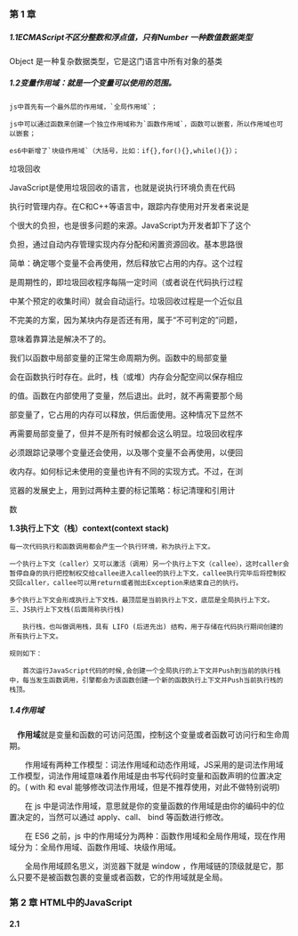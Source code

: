 ### 第 1 章 

##### 1.1ECMAScript不区分整数和浮点值，只有Number 一种数值数据类型

Object 是一种复杂数据类型，它是这门语言中所有对象的基类 

#####  1.2变量作用域：就是一个变量可以使用的范围。 

```
js中首先有一个最外层的作用域，`全局作用域`；

js中可以通过函数来创建一个独立作用域称为`函数作用域`，函数可以嵌套，所以作用域也可以嵌套；

es6中新增了`块级作用域`（大括号，比如：if{},for(){},while(){}）；
```

垃圾回收 

JavaScript是使用垃圾回收的语言，也就是说执行环境负责在代码 

执行时管理内存。在C和C++等语言中，跟踪内存使用对开发者来说是 

个很大的负担，也是很多问题的来源。JavaScript为开发者卸下了这个 

负担，通过自动内存管理实现内存分配和闲置资源回收。基本思路很 

简单：确定哪个变量不会再使用，然后释放它占用的内存。这个过程 

是周期性的，即垃圾回收程序每隔一定时间（或者说在代码执行过程 

中某个预定的收集时间）就会自动运行。垃圾回收过程是一个近似且 

不完美的方案，因为某块内存是否还有用，属于“不可判定的”问题， 

意味着靠算法是解决不了的。 

我们以函数中局部变量的正常生命周期为例。函数中的局部变量 

会在函数执行时存在。此时，栈（或堆）内存会分配空间以保存相应 

的值。函数在内部使用了变量，然后退出。此时，就不再需要那个局 

部变量了，它占用的内存可以释放，供后面使用。这种情况下显然不 

再需要局部变量了，但并不是所有时候都会这么明显。垃圾回收程序 

必须跟踪记录哪个变量还会使用，以及哪个变量不会再使用，以便回 

收内存。如何标记未使用的变量也许有不同的实现方式。不过，在浏 

览器的发展史上，用到过两种主要的标记策略：标记清理和引用计 

数

**1.3执行上下文（栈）context(context stack)**

```
每一次代码执行和函数调用都会产生一个执行环境，称为执行上下文。

一个执行上下文（caller）又可以激活（调用）另一个执行上下文（callee），这时caller会暂停自身的执行把控制权交给callee进入callee的执行上下文，callee执行完毕后将控制权交回caller，callee可以用return或者抛出Exception来结束自己的执行。

多个执行上下文会形成执行上下文栈，最顶层是当前执行上下文，底层是全局执行上下文。
三、JS执行上下文栈(后面简称执行栈)

　　执行栈，也叫做调用栈，具有 LIFO (后进先出) 结构，用于存储在代码执行期间创建的所有执行上下文。

规则如下：

　　首次运行JavaScript代码的时候,会创建一个全局执行的上下文并Push到当前的执行栈中，每当发生函数调用，引擎都会为该函数创建一个新的函数执行上下文并Push当前执行栈的栈顶。
```

##### 1.4作用域

　**作用域**就是变量和函数的可访问范围，控制这个变量或者函数可访问行和生命周期。

　　作用域有两种工作模型：词法作用域和动态作用域，JS采用的是词法作用域工作模型，词法作用域意味着作用域是由书写代码时变量和函数声明的位置决定的。( with 和 eval 能够修改词法作用域，但是不推荐使用，对此不做特别说明)

　　在 js 中是词法作用域，意思就是你的变量函数的作用域是由你的编码中的位置决定的，当然可以通过 apply、call、 bind 等函数进行修改。

　　在 ES6 之前，js 中的作用域分为两种：函数作用域和全局作用域，现在作用域分为：全局作用域、函数作用域、块级作用域。

　　全局作用域顾名思义，浏览器下就是 window ，作用域链的顶级就是它，那么只要不是被函数包裹的变量或者函数，它的作用域就是全局。

### 第 2 章 HTML中的JavaScript

#### 2.1 <script> 元素

将JavaScript插入HTML的主要方法是使用<script> 元素。

<script> 元素有下列8个属性：


async 、charset、crossorigin、defer、integrity、language、src、type

async ：可选。表示应该立即开始下载脚本，但不能阻止其他

页面动作。

charset ：可选。使用src 属性指定的代码字符集。

crossorigin ：可选。配置相关请求的CORS（跨源资源共

享）设置。默认不使用CORS。

defer ：可选。表示在文档解析和显示完成后再执行脚本是没

有问题的。只对外部脚本文件有效。

integrity ：可选。允许比对接收到的资源和指定的加密签名

以验证子资源完整性（SRI，Subresource Intergrity）。

language ：废弃。最初用于表示代码块中的脚本语言。

src ：可选。表示包含要执行的代码的外部文件。

type ：可选。代替language ，表示代码块中脚本语言的内

容类型（也称MIME类型）。

##### 2.1.1 标签占位符

过去，所有<script> 元素都被放在页面的<head> 标签内，这种做法的主要目的是把外部的CSS和JavaScript文件都集中放到一起。对于需要很多JavaScript的页面，这会导致页面渲染的明显延迟，在此期间浏览器窗口完全空白。为解决这个问题，现代Web应用程序通常将所有JavaScript引用放在<body> 元素中的页面内容后面。

##### 2.1.2 推迟执行脚本

HTML 4.01为<script> 元素定义了一个叫defer 的属性。这个属性表示脚本在执行的时候不会改变页面的结构。

##### 2.1.3 异步执行脚本

HTML5为<script> 元素定义了async 属性。从改变脚本处理方式上看， async 属性与defer 类似。与defer不同的是，标记为async 的脚本并不保证能按照它们出现的次序执行。

##### 2.1.4 动态加载脚本

因为JavaScript可以使用DOM API，所以通过向DOM中动态添加script

元素同样可以加载指定的脚本。只要创建一个script 元素并将其添加到DOM即可。

##### 2.1.5 XHTML中的变化

可扩展超文本标记语言（XHTML，Extensible HyperText Markup

Language）是将HTML作为XML的应用重新包装的结果。与HTML不

同，在XHTML中使用JavaScript必须指定type 属性且值为text/javascript ，HTML中则可以没有这个属性。

#### 2.2 行内代码与外部文件

可维护性、缓存、适应未来

#### 2.3 文档模式

最初的文档模式有两种：混杂模式（quirks mode）和标准模式（standards mode）。又出现了第三种文档模式：准标准模式（almost

standards mode）。

准标准模式通过过渡性文档类型（ Transitional ）和框架集

文档类型（ Frameset ）来触发。

#### 2.4 <noscript> 元素

早期浏览器不支持JavaScript的问题，需要一个页面优雅降级的处理方案。最终， <noscript> 元素出现，被用于给不支持JavaScript的浏览器提供替代内容。

#### 作用域链

```
　　我们知道函数在执行时是有个执行栈，在函数执行的时候会创建执行环境，也就是执行上下文，在上下文中有个大对象，保存执行环境定义的变量和函数，在使用变量的时候，就会访问这个大对象，这个对象会随着函数的调用而创建，函数执行结束出栈而销毁，那么这些大对象组成一个链，就是作用域链。那么函数内部未定义的变量，就会顺着作用域链向上查找，一直找到同名的属性。
作用域是每一个执行上下文自身持有的活动对象的集合，如在本执行上下文中声明的变量和函数以及方法参数传入的对象。

每一个执行上下文可以访问的对象包括自身的作用域和父执行上下文的作用域和父父执行上下文作用域直到全局作用域，这就产生了作用域链。

作用域链的工作原理跟原型链十分相似：如果本身的作用域中查找不到标识符，那么就查找父作用域，直到顶层。

目前假设作用域的联动是用的__parent__对象，它指向作用域链的下一个对象

 全局上下文的作用域包含Object.prototype中的对象，with和catch会改变作用域链：  

在with中，查询__parent__之前会先去查询__proto__，会使作用域链增大。

```

#### js起源

JavaScript 诞生于 1995 年。当时，它的主要目的是处理以前由服务器端语言负责的一些输入验证操作。如今， JavaScript 的用途早已不再局限于简单的数据验证，而是具备了与浏览器窗口及其内容等几乎所有方面交互的能力。今天的JavaScript 已经成为一门功能全面的编程语言，能够处理复杂的计算和交互。JavaScript成为市面上所有浏览器得标配， js使用度高。

##### 布尔操作符 

1. 逻辑非 

逻辑非操作符由一个叹号（ ! ）表示，可应用给ECMAScript中 

的任何值。这个操作符始终返回布尔值，无论应用到的是什么数 

据类型。逻辑非操作符首先将操作数转换为布尔值，然后再对其 

取反。换句话说，逻辑非操作符会遵循如下规则。 

如果操作数是对象，则返回 false 。 

如果操作数是空字符串，则返回 true 。 

如果操作数是非空字符串，则返回 false 。 

如果操作数是数值0，则返回 true 。 

如果操作数是非0数值（包括 Infinity ），则返回 

false 。 

如果操作数是 null ，则返回 true 。 

如果操作数是 NaN ，则返回 true 。

如果操作数是 undefined ，则返回 true 。 

以下示例验证了上述行为： 

```
console.log(!false); *// true* 

console.log(!"blue"); *// false* 

console.log(!0); *// true* 

console.log(!NaN); *// true* 

console.log(!""); *// true* 

console.log(!12345); *// false*

```

2. 逻辑与 

逻辑与操作符由两个和号（ && ）表示，应用到两个值，如下所 

示.

  

相等操作符 

判断两个变量是否相等是编程中最重要的操作之一。在比较字符 

串、数值和布尔值是否相等时，过程都很直观。但是在比较两个对象 

是否相等时，情形就比较复杂了。ECMAScript中的相等和不相等操作 

符，原本在比较之前会执行类型转换，但很快就有人质疑这种转换是 

否应该发生。最终，ECMAScript提供了两组操作符。第一组是等于和 

不等于，它们在比较之前执行转换。第二组是全等和不全等，它们在 

比较之前不执行转换。 

\1. 等于和不等于 

ECMAScript中的等于操作符用两个等于号（ == ）表示，如果操 

作数相等，则会返回 true 。不等于操作符用叹号和等于号 

（ != ）表示，如果两个操作数不相等，则会返回 true 。这两 

个操作符都会先进行类型转换（通常称为强制类型转换）再确定 

操作数是否相等。 

在转换操作数的类型时，相等和不相等操作符遵循如下规则。 

如果任一操作数是布尔值，则将其转换为数值再比较是否相 

等。 false 转换为0， true 转换为1。 

如果一个操作数是字符串，另一个操作数是数值，则尝试将 

字符串转换为数值，再比较是否相等。 

如果一个操作数是对象，另一个操作数不是，则调用对象的 

valueOf() 方法取得其原始值，再根据前面的规则进行比 

较。 

在进行比较时，这两个操作符会遵循如下规则。 

null 和 undefined 相等。



##### 加性操作符 

加性操作符，即加法和减法操作符，一般都是编程语言中最简单 

的操作符。不过，在ECMAScript中，这两个操作符拥有一些特殊的行 

为。与乘性操作符类似，加性操作符在后台会发生不同数据类型的转 

换。只不过对这两个操作符来说，转换规则不是那么直观。 

#### JavaScript语言的特点

###### 一、脚本编写语言

```
      JavaScript 是一种脚本语言，它采用小程序段的方式实现编程。像其它脚本语言一样,JavaScript 同样已是一种解释性语言，它提供了一个简易的开发过程。

```



###### 二、基于对象的语言

```
      JavaScript 是一种基于对象的语言，同时也可以看作一种面向对象的语言。这意味着它能运用自己已经创建的对象。因此，许多功能可以来自于脚本环境中对象的方法与脚本的相互作用。

```



###### 三、简单性

```
      JavaScript是一种基于Java基本语句和控制流之上的简单而紧凑的设计，从而对于学习Java是一种非常好的过渡。它的变量类型是采用弱类型，并未使用严格的数据类型。

```



###### 四、动态性

```
      JavaScript是动态的，它可以直接对用户或客户输入做出响应，无须经过Web服务程序。它对用户的反映响应，是采用以事件驱动的方式进行的。
所谓事件驱动，就是指在主页（Home Page）中执行了某种操作所产生的动作，就称为“事件”（Event）。比如按下鼠标、移动窗口、选择菜单等都可以视为事件。当事件发生后，可能会引起相应的事件响应。

```

###### 五、安全性

```
    JavaScript是一种安全性语言，它不允许访问本地的硬盘，并不能将数据存入到服务器上，不允许对网络文档进行修改和删除，只能通过浏览器实现信息浏览或动态交互。从而有效地防止数据的丢失。

```



###### 六、跨平台性

  

```
  JavaScript 是依赖于浏览器本身，与操作环境无关，只要能运行浏览器的计算机，并支持 JavaScript 的浏览器就可正确执行。从而实现了“编写一次，走遍天下”的梦想。
实际上 JavaScript 最杰出之处在于可以用很小的程序做大量的事。
综合所述 JavaScript 是一种新的描述语言，它可以被嵌入到 HTML 的文件之中。 JavaScript 语言可以做到回应使用者的需求事件 (如： form 的输入) ，而不用任何的网络来回传输资料。

```

#### JavaScript  的组成

```
ECMAScript 描述了该语言的语法和基本对象；
DOM 描述了处理网页内容的方法和接口；
BOM 描述了与浏览器进行交互的方法和接口

```

##### Js 语法的基本要素

```
区分大小写
变量不区分类型
每条语句结尾可以省略分号
注释与C,C++,java,php相同
代码段要封闭

```

##### 全局变量的三种声明方式：

```
（1）声明方式一：
使用var（关键字）+变量名(标识符)的方式在function外部声明，即为全局变量，否则在function声明的是局部变量。该方式即为显式声明详细如下：
                        var test = 5;  //全局变量
			    function a（）
			   {
                        var cc=3; //局部变量
                        alert(test);
			   }
                       function b（）{alert(test);}

```

```
（2）没有使用var，直接给标识符test赋值，这样会隐式的声明了全局变量test。即使该语句是在一个function内，当该function被执行后test变成了全局变量。
                         test = 5;//全局变量 
                         function a()
                        {
                        aa=3; //全局变量
                        alert(test);
                         }

```

```
(3)使用window全局对象来声明，全局对象的属性对应也是全局变量，
                    window.test;
                    window.test = 5;

```

#### 什么是javascript？

​	1、javascript是一种基于对象和事件驱动的客户端脚本语言。
​	2、javascript最初的设计师为了检验HTML表单输入的正确性
​	3、javascript起源于Netscape公司的livescript语言。

#### JavaScript 是什么

JavaScript一种直译式脚本语言，是一种动态类型、弱类型、基于原型的语言，内置支持类型。它的解释器被称为JavaScript引擎，为浏览器的一部分，广泛用于客户端的脚本语言，最早是在HTML（标准通用标记语言下的一个应用）网页上使用，用来给HTML网页增加动态功能。



```
JavaScript的核心语言特性在ECMA-262中以伪语言ECMAScript的 

形式来定义。ECMAScript包含所有基本语法、操作符、数据类型和对 

象，能完成基本的计算任务，但没有提供获得输入和产生输出的机 

制。理解ECMAScript及其复杂的细节是完全理解浏览器中JavaScript的 

关键。

 ECMAScript中的基本数据类型包括 Undefined 、 Null 、 Boolean 、 Number 、 String 和 Symbol 。

```

严格模式对函数也有一些限制： 

函数不能以 eval 或 arguments 作为名称； 

函数的参数不能叫 eval 或 arguments ； 

两个函数的参数不能叫同一个名称。 

如果违反上述规则，则会导致语法错误，代码也不会执行。

#####  const关键字声明变量是在es6中引入的 ，使用const声明变量主要有以下特点： 

1 **使用const声明的常量具有块级作用域**  

```
if(true){ 
const a = 10;   
console.log(a) //输出
}
console.log(a) //报错
```

 **2 const声明常量之后必须设置初始值** 

```
const PI ; // 报错
```

 **3 const声明的常量 值不能更改** 

```
const arr = [100,200]

arr[0] = "a";

arr[1] = "b";

console.log(arr)*//正常输出*

const arr = ['a','b'];

console.log(arr) *//报错

对于简单的数据类型，const声明之后，值不能改变，对于复杂的数据类型，比如对象或者数组，可以修改其中的值，但是不能修改对应的内存地址。
```

**一、块级作用域**

在ES6之前我们脑海里应该只存在全局作用域和函数级作用域，没有块级作用域。那么为什么要引入块级作用域呢？

- **避免外层变量被覆盖**

相信很多刚入门的同学看到上述代码会有所不解，其实在全局作用域str变量已经被声明且赋值，为什么我函数里面访问不到呢。这里就牵扯到变量提升和函数级作用域的概念。上述代码其实等同于下放代码，当函数被执行的时候生成了一个新的作用域也就是函数作用域，js引擎会把变量声明提到方法体的最前面，大家可以看到只是声明了并没有赋值。所以就是 undefined。

- **循环变量污染全变量**

很多同学面试的时候可能会遇到上面类似的代码，疑惑点应该在为什么会打印出来为什么会是5，同样的道理代码如同下方。变量会被提升，所以在循环结束之后i就被累加到了5.

es6的let和const声明符，是不存在变量提升的；同时也只在块级作用域生效。

这个答案应该很明显了吧

**二、暂时性死区DN**

什么是暂时性死区呢？很多人可能很迷惑。那就听我娓娓道来，如果说我们使用了let和const命令，作用域内会对这些命令声明的变量，在它的声明周期内形成一种封闭作用域。这在语法上，称为“暂时性死区”。代码展示如下:

因为let和const声明是不会被提升的，所以为了保障声明的有效性，js的解释引擎会对变量所处的块级作用域形成一种保护，因此在声明之前使用会有语法错误，是不被允许的。

**不能重复声明
**

相信大家一般不会声明重复变量编码，所以在这里就不做解释了。如果大家感兴趣可以自己研究或者来现场一起学习。

**三、const常量**

const声明符的大多特性和let相同，这里就不多做解释了。大家都知道const是声明常量的，一但变量被声明成常量它就不能再被继续修改了。大家要注意的是这里变量不可被修改的是存储的地址值不可被修改，意思就是简单类型的数据是不能修改的。复合类型的数据（主要是对象和数组）const只能保证这个指针是固定的，而这个具体的对象实例包含的属性是可以被修改的。看看代码我们可能会更清楚：

正如大家所看到的字符串a被复制后就不能在修改，而对象和数组是可以改变它里面的元素的，但是不能给重新复制一个新的对象实例。由此就可以断定const声明出来的变量存的是固定的地址值。

### 第 3 章 语言基础

##### 3.1.1 区分大小写无论是变

量、函数名还是操作符，都区分大小写。ECMAScript中一切都区分大小写。

##### 3.1.2 标识符

所谓标识符，就是变量、函数、属性或函数参数的名称。标识符

可以由一或多个下列字符组成。

##### 3.1.3 注释

// 单行注释

/* 这是多行注释 */

##### 3.1.4 严格模式

"use strict";

##### 3.1.5 语句

ECMAScript中的语句以分号结尾。省略分号意味着由解析器确定

语句在哪里结尾。

#### 3.2 关键字与保留字

ECMA-262第6版规定的所有

关键字如下：

break do in typeof

case else instanceof var

catch export new void

class extends return while

const finally super with

continue for switch yield

debugger function this

default if throw

delete import try

#### 3.3 变量

有3个关键字可以声明变量： var 、const 和let 。

其中， var 在ECMAScript的所有版本中都可以使用，而const 和let 只能在

ECMAScript 6及更晚的版本中使用。

##### var 关键字

要定义变量，可以使用var 操作符（注意var 是一个关键字），后跟变量名。

##### let 声明

let 声明的范围是块作用域

ar 声明的范围是函数作用域

\1. 暂时性死区

\2. 全局声明

\3. 条件声明

\4. for 循环中的let 声明

##### const 声明

const 的行为与let 基本相同，唯一一个重要的区别是用它声明变量时必须同时初始化变量，且尝试修改const 声明的变量会导致运行时错误。

#### 3.4 数据类型

ECMAScript有6种简单数据类型（也称为原始类型）：

Undefined 、Null 、Boolean 、Number 、String 和

Symbol 。Symbol （符号）是ECMAScript 6新增的。还有一种复

杂数据类型叫Object （对象）

##### 3.4.1 typeof 操作符

用typeof 操作符会返回下列字符串之一：

"undefined" 表示值未定义；

"boolean" 表示值为布尔值；

"string" 表示值为字符串；

"number" 表示值为数值；

"object" 表示值为对象（而不是函数）或null ；

"function" 表示值为函数；

"symbol" 表示值为符号。

##### 3.4.2 Undefined 类型

Undefined 类型只有一个值，就是特殊值undefined 。

##### 3.4.3 Null 类型

Null 类型同样只有一个值，即特殊值null 。逻辑上讲，

null 值表示一个空对象指针，这也是给typeof 传一个null 会

返回"object" 的原因

##### 3.4.4 Boolean 类型

Boolean （布尔值）类型是ECMAScript中使用最频繁的类型之

一，有两个字面值： true 和false 。

##### 3.4.5 Number 类型

\1. 浮点值

要定义浮点值，数值中必须包含小数点，而且小数点后面必须至

少有一个数字。

\2. 值的范围

最小数值保存在Number.MIN_VALUE 是5e-324；

最大数值保存在Number.MAX_VALUE 是1.797 693 134 862 315 7e+308；

正数Infinity （正无穷大）表示

负数以-Infinity （负无穷大）表示

表示的最小值和最大值之间，可以使用isFinite() 函数

\3. NaN

有一个特殊的数值叫NaN ，意思是“不是数值”（Not a

Number），用于表示本来要返回数值的操作失败了（而不是抛出

错误）

\4. 数值转换

有3个函数可以将非数值转换为数值： Number() 、

parseInt() 和parseFloat() 。

##### 3.4.6 String 类型

String （字符串）数据类型表示零或多个16位Unicode字符序

列。字符串可以使用双引号（"）、单引号（'）或反引号（`）标示。

\1. 字符字面量

字符串数据类型包含一些字符字面量，用于表示非打印字符或有

其他用途的字符

\2. 字符串的特点

ECMAScript中的字符串是不可变的（immutable），意思是一旦

创建，它们的值就不能变了。要修改某个变量中的字符串值，必

须先销毁原始的字符串，然后将包含新值的另一个字符串保存到

该变量。

\3. 转换为字符串

有两种方式把一个值转换为字符串。

toString() 方法可见于数值、布尔值、对象和字符串值。

\4. 模板字面量

ECMAScript 6新增了使用模板字面量定义字符串的能力。与使用

单引号或双引号不同，模板字面量保留换行字符，可以跨行定义

字符串。

\5. 字符串插值

模板字面量最常用的一个特性是支持字符串插值，也就是可以在

一个连续定义中插入一个或多个值。字符串插值通过在${} 中使用一个JavaScript表达式实现。

\6. 模板字面量标签函数

模板字面量也支持定义标签函数（tag function），而通过标签函

数可以自定义插值行为。标签函数会接收被插值记号分隔后的模

板和对每个表达式求值的结果。

\7. 原始字符串

使用模板字面量也可以直接获取原始的模板字面量内容（如换行

符或Unicode字符），而不是被转换后的字符表示。为此，可以使

用默认的String.raw 标签函数。

##### 3.4.7 Symbol 类型

Symbol （符号）是ECMAScript 6新增的数据类型。符号是原始

值，且符号实例是唯一、不可变的。

\1. 符号的基本用法

符号需要使用Symbol() 函数初始化。因为符号本身是原始类

型，所以typeof 操作符对符号返回symbol 。

\2. 使用全局符号注册表

如果运行时的不同部分需要共享和重用符号实例，那么可以用一

个字符串作为键，在全局符号注册表中创建并重用符号。

为此，需要使用Symbol.for() 方法。

\3. 使用符号作为属性

凡是可以使用字符串或数值作为属性的地方，都可以使用符号。

这就包括了对象字面量属性和

Object.defineProperty() / Object.definedPropert

ies() 定义的属性。对象字面量只能在计算属性语法中使用符号

作为属性。

\4. 常用内置符号

ECMAScript 6也引入了一批常用内置符号（well-known

symbol），用于暴露语言内部行为，开发者可以直接访问、重写

或模拟这些行为。这些内置符号都以Symbol 工厂函数字符串属

性的形式存在。

\5. Symbol.asyncIterator

这个符号作为一个属性表示“一个方法，

该方法返回对象默认的AsyncIterator 。由for-awaitof

语句使用”。

\6. Symbol.hasInstance

##### 3.4.8 Object 类型

对象通过new 操作符后跟对象类型的名称来创建。开发者可以通过创建Object 类型的实例来创建自己的对象，然后再给对象添加属性和方法。

每个Object 实例都有如下属性和方法。
constructor ：用于创建当前对象的函数。在前面的例子中，这个属性的值就是Object() 函数。
hasOwnProperty(propertyName) ：用于判断当前对象实例（不是原型）上是否存在给定的属性。要检查的属性名必须是字符串（如o.hasOwnProperty("name") ）。
isPrototypeof(object) ：用于判断当前对象是否为另一个
对象的原型。（第5章将详细介绍原型。）
propertyIsEnumerable(propertyName) ：用于判断给定
的属性是否可以使用（本章稍后讨论的） for-in 语句枚举。
与hasOwnProperty() 一样，属性名必须是字符串。
toLocaleString() ：返回对象的字符串表示，该字符串反映对象所在的本地化执行环境。
toString() ：返回对象的字符串表示。
valueOf() ：返回对象对应的字符串、数值或布尔值表示。通常与toString() 的返回值相同。

#### 3.5 操作符

##### 3.5.1 一元操作符

\1. 递增/递减操作符

把两个加号（ ++ ）放到变量前头即可

\2. 一元加和减

一元加由一个加号（ + ）表示，放在变量前头，对数值没有任何影响

3.5.2 位操作符

#### 3.6 语句

##### 3.6.1 if 语句

如果条件求值为true ，则执行语句

statement1 ；如果条件求值为false ，则执行语句

statement2。

##### 3.6.2 do-while 语句

do-while 语句是一种后测试循环语句，即循环体中的代码执行后才会对退出条件进行求值。循环体内代码在退出前至少要执行一次。

##### 3.6.3 while 语句

while 语句是一种先测试循环语句，即先检测退出条件，再执行循环体内的代码。因此， while 循环体内的代码有可能不会执行。

##### 3.6.4 for 语句

for 语句也是先测试语句，只不过增加了进入循环之前的初始化代码，以及循环执行后要执行的表达式。

执行思路：

初始化变量：初始化一个计数器，记录次数

条件表达式：确定每一次循环是否能被执行，如果结构是true就继续循环，否则就退出循环。

操作表达式：每次循环最后执行的代码，通常用来为计数器变量更新

##### 3.6.5 for-in 语句

for-in 语句是一种严格的迭代语句，用于枚举对象中的非符号键属性。

##### 3.6.6 for-of 语句

for-of 语句是一种严格的迭代语句，用于遍历可迭代对象的元

素。

##### 3.6.7 标签语句

标签语句用于给语句加标签。

3.6.8 break 和continue 语句

break 语句用于立即退出循环，强制执行循环后的下

一条语句。而continue 语句也用于立即退出循环，但会再次从循环顶部开始执行。

##### 3.6.8 break 和continue 语句

break 和continue 语句为执行循环代码提供了更严格的控制手段。其中， break 语句用于立即退出循环，强制执行循环后的下一条语句。而continue 语句也用于立即退出循环，但会再次从循
环顶部开始执行。

##### 3.6.9 with 语句

with 语句的用途是将代码作用域设置为特定的对象。with 语句用于连接location 对象。

##### 3.6.10 switch 语句

switch 语句是与if 语句紧密相关的一种流控制语句，从其他语言借鉴而来。

这里的每个case （条件/分支）相当于：“如果表达式等于后面的值，则执行下面的语句。” break 关键字会导致代码执行跳出switch 语句。如果没有break ，则代码会继续匹配下一个条件。default 关键字用于在任何条件都没有满足时指定默认执行的语句（相当于else 语句）。

##### 3.7 函数

ECMAScript中的函数使用function 关键字声明，后跟一组参数，然后是函数体。

#### 1.19 第 4 章 变量、作用域与内存

##### 4.1 原始值与引用值

ECMAScript变量可以包含两种不同类型的数据：原始值和引用值。原始值（primitive value）就是最简单的数据，引用值（reference value）则是由多个值构成的对象。

保存原始值的变量是按值（by value）访问的，因为我们操作的就是存储在变量中的实际值。

在操作对象时，实际上操作的是对该对象的引用（reference）而非实际的对象本身。为此，保存引用值的变量是按引用（by reference）访问的。

##### 4.1.1 动态属性

原始值和引用值的定义方式很类似，都是创建一个变量，然后给它赋一个值。不过，在变量保存了这个值之后，可以对这个值做什么，则大有不同。对于引用值而言，可以随时添加、修改和删除其属性和方法。

```
let person = new Object();
person.name = "Nicholas";
console.log(person.name); // "Nicholas"
```

这里，首先创建了一个对象，并把它保存在变量person 中。然后，给这个对象添加了一个名为name 的属性，并给这个属性赋值了一个字符串"Nicholas" 。在此之后，就可以访问这个新属性，直到对象被销毁或属性被显式地删除。

##### 4.1.2 复制值

除了存储方式不同，原始值和引用值在通过变量复制时也有所不同。在通过变量把一个原始值赋值到另一个变量时，原始值会被复制到新变量的位置。

```
let num1 = 5;
let num2 = num1;
```

##### 4.1.3 传递参数

ECMAScript中所有函数的参数都是按值传递的。在按值传递参数时，值会被复制到一个局部变量（即一个命名参数，或者用ECMAScript的话说，就是arguments 对象中的一个槽位）。在按引用传递参数时，值在内存中的位置会被保存在一个局部变量，这意味着对本地变量的修改会反映到函数外部。

##### 4.1.4 确定类型

typeof 操作符最适合用来判断一个变量是否为原始类型。更确切地说，它是判断一个变量是否为字符串、数值、布尔值或undefined 的最好方式。如果值是对象或null ，那么typeof 返回"object"

#### 4.2 执行上下文与作用域

执行上下文（以下简称“上下文”）的概念在JavaScript中是颇为重要的。变量或函数的上下文决定了它们可以访问哪些数据，以及它们的行为。每个上下文都有一个关联的变量对象（variable object），而这个上下文中定义的所有变量和函数都存在于这个对象上。主要有全局上下文和函数上下文两种。

##### 4.2.1 作用域链增强

try / catch 语句的catch 块
with 语句
这两种情况下，都会在作用域链前端添加一个变量对象。对with 语句来说，会向作用域链前端添加指定的对象；对catch 语句而言，则会创建一个新的变量对象，这个变量对象会包含要抛出的错误对象的声明。

##### 4.2.2 变量声明

1. 使用var 的函数作用域声明

在使用var 声明变量时，变量会被自动添加到最接近的上下文。在函数中，最接近的上下文就是函数的局部上下文。在with 语句中，最接近的上下文也是函数上下文。如果变量未经声明就被初始化了，那么它就会自动被添加到全局上下文。

2. 使用let 的块级作用域声明

ES6新增的let 关键字跟var 很相似，但它的作用域是块级的，这也是JavaScript中的新概念。块级作用域由最近的一对包含花括号{} 界定。换句话说， if 块、while 块、function块，甚至连单独的块也是let 声明变量的作用域。

3. 使用const 的常量声明

ES6同时还增加了const 关键字。使用const 声明的变量必须同时初始化为某个值。一经声明，在其生命周期的任何时候都不能再重新赋予新值。

4. 标识符查找

当在特定上下文中为读取或写入而引用一个标识符时，必须通过搜索确定这个标识符表示什么。搜索开始于作用域链前端，以给定的名称搜索对应的标识符。如果在局部上下文中找到该标识符，则搜索停止，变量确定；如果没有找到变量名，则继续沿作用域链搜索。

#### 4.3 垃圾回收

JavaScript是使用垃圾回收的语言，也就是说执行环境负责在代码执行时管理内存。

##### 4.3.1 标记清理

JavaScript最常用的垃圾回收策略是标记清理（mark-andsweep）
。当变量进入上下文，比如在函数内部声明一个变量时，这个变量会被加上存在于上下文中的标记。而不在上下文中的变量，逻辑上讲，永远不应该释放它们的内存，因为只要上下文中的代码在运行，就有可能用到它们。当变量离开上下文时，也会被加上离开上下文的标记。

##### 4.3.2 引用计数

另一种没那么常用的垃圾回收策略是引用计数（reference counting）。其思路是对每个值都记录它被引用的次数。声明变量并给它赋一个引用值时，这个值的引用数为1。如果同一个值又被赋给另一个变量，那么引用数加1。类似地，如果保存对该值引用的变量被其他值给覆盖了，那么引用数减1。当一个值的引用数为0时，就说明没办法再访问到这个值了，因此可以安全地收回其内存了。垃圾回收程序下次运行的时候就会释放引用数为0的值的内存。

##### 4.3.4 内存管理

在使用垃圾回收的编程环境中，开发者通常无须关心内存管理。不过，JavaScript运行在一个内存管理与垃圾回收都很特殊的环境。分配给浏览器的内存通常比分配给桌面软件的要少很多，分配给移动浏览器的就更少了。这更多出于安全考虑而不是别的，就是为了避免运行大量JavaScript的网页耗尽系统内存而导致操作系统崩溃。这个内存限制不仅影响变量分配，也影响调用栈以及能够同时在一个线程中执行的语句数量。

##### 4.4 小结

JavaScript变量可以保存两种类型的值：原始值和引用值。原始值可能是以下6种原始数据类型之一： Undefined 、Null 、Boolean 、Number 、String 和Symbol 。原始值和引用值有以下特点。原始值大小固定，因此保存在栈内存上。从一个变量到另一个变量复制原始值会创建该值的第二个副本。引用值是对象，存储在堆内存上。包含引用值的变量实际上只包含指向相应对象的一个指针，而不是对象本身。从一个变量到另一个变量复制引用值只会复制指针，因此结果是两个变量都指向同一个对象。typeof 操作符可以确定值的原始类型，而instanceof 操作符用于确保值的引用类型。任何变量（不管包含的是原始值还是引用值）都存在于某个执行上下文中（也称为作用域）。这个上下文（作用域）决定了变量的生命周期，以及它们可以访问代码的哪些部分。

执行上下文可以总结如下。
执行上下文分全局上下文、函数上下文和块级上下文。
代码执行流每进入一个新上下文，都会创建一个作用域链，用于搜索变量和函数。
函数或块的局部上下文不仅可以访问自己作用域内的变量，而且也可以访问任何包含上下文乃至全局上下文中的变量。全局上下文只能访问全局上下文中的变量和函数，不能直接访问局部上下文中的任何数据。
变量的执行上下文用于确定什么时候释放内存。
JavaScript是使用垃圾回收的编程语言，开发者不需要操心内存分配和回收。JavaScript的垃圾回收程序可以总结如下。离开作用域的值会被自动标记为可回收，然后在垃圾回收期间被删除。
主流的垃圾回收算法是标记清理，即先给当前不使用的值加上标记，再回来回收它们的内存。
引用计数是另一种垃圾回收策略，需要记录值被引用了多少次。JavaScript引擎不再使用这种算法，但某些旧版本的IE仍然会受这种算法的影响，原因是JavaScript会访问非原生JavaScript对象（如DOM元素）。
引用计数在代码中存在循环引用时会出现问题。解除变量的引用不仅可以消除循环引用，而且对垃圾回收也有帮助。为促进内存回收，全局对象、全局对象的属性和循环引用都应该在不需要时解除引用。

### 第 5 章 基本引用类型

#### 5.1 Date

Date 类型将日期保存为自协调世界时
（UTC，Universal Time Coordinated）时间1970年1月1日午夜（零时）至今
所经过的毫秒数。

要创建日期对象，就使用new 操作符来调用Date 构造函数：

```
let now = new Date();
```

**Date.parse()** 方法接收一个表示日期的字符串参数

**Date.parse()** 应该支持的日期格式，所有实现都必须支持下列日期格式：
“月/日/年”，如"5/23/2019" ；
“月名 日, 年”，如"May 23, 2019" ；
“周几 月名 日 年 时:分:秒 时区”，如"Tue May 23 2019 00:00:00GMT-0700" ；
ISO 8601扩展格式“YYYY-MM-DDTHH:mm:ss.sssZ”，如2019-05-
23T00:00:00 （只适用于兼容ES5的实现）。

**Date.UTC()** 方法也返回日期的毫秒表示

传给Date.UTC() 的参数是年、零起点月数（1月是0，2月是1，以此类推）、日（1~31）、时（0~23）、分、秒和毫秒。这些参数中，只有前两个（年和月）是必需的。

还提供了**Date.now()** 方法，返回表示方法执行时日期和
时间的毫秒数。

#### 5.1.1 继承的方法

Date 类型重写了toLocaleString() 、toString() 和valueOf() 方法。

toLocaleString() 方法返回与浏览器运行的本地环境一致的日期和时间。

toString() 方法通常返回带时区信息的日期和时间，而时间也是以24小时制（0~23）表示的。

valueOf() 方法根本就不返回字符串，这个方法被重写后返回的是日期的毫秒表示。

#### 5.1.2 日期格式化方法

toDateString() 显示日期中的周几、月、日、年（格式特定于实现）；
toTimeString() 显示日期中的时、分、秒和时区（格式特定于实现）；
toLocaleDateString() 显示日期中的周几、月、日、年（格式特定于实现和地区）；
toLocaleTimeString() 显示日期中的时、分、秒（格式特定于实现）；
toUTCString() 显示完整的UTC日期（格式特定于实现）。

#### 5.1.3 日期/时间组件方法

![image-20210120202551894](C:\Users\april\AppData\Roaming\Typora\typora-user-images\image-20210120202551894.png)

![image-20210120202640056](C:\Users\april\AppData\Roaming\Typora\typora-user-images\image-20210120202640056.png)

![image-20210120202728306](C:\Users\april\AppData\Roaming\Typora\typora-user-images\image-20210120202728306.png)

![image-20210120202816705](C:\Users\april\AppData\Roaming\Typora\typora-user-images\image-20210120202816705.png)

#### 5.2 RegExp正则表达式

正则表达式的pattern （模式）可以是任何简单或复杂的正则表
达式，包括字符类、限定符、分组、向前查找和反向引用。

每个正则表达式可以带零个或多个flags （标记），用于控制正则表达式的行为。下面给出了表示**匹配模式的标记**。

g ：全局模式，表示查找字符串的全部内容，而不是找到第一个匹配的内容就结束。
i ：不区分大小写，表示在查找匹配时忽略pattern 和字符串的大小写。
m ：多行模式，表示查找到一行文本末尾时会继续查找。
y ：粘附模式，表示只查找从lastIndex 开始及之后的字符串。
u ：Unicode模式，启用Unicode匹配。
s ： dotAll 模式，表示元字符. 匹配任何字符（包括\n 或\r ）。

**元字符在模式中也必须转义**

```
( [ { \ ^ $ | ) ] } ? * + .
```

因为RegExp 的模式参数是字符串，所以在某些情况下需要二次转义。

下表展示了几个正则表达式的字面量形式，以及使用RegExp 构造函数创建时对应的模式字符串。

![image-20210120210022705](C:\Users\april\AppData\Roaming\Typora\typora-user-images\image-20210120210022705.png)

#### 5.2.1 RegExp 实例属性

每个RegExp 实例都有下列属性，提供有关模式的各方面信息。
global ：布尔值，表示是否设置了g 标记。
ignoreCase ：布尔值，表示是否设置了i 标记。
unicode ：布尔值，表示是否设置了u 标记。
sticky ：布尔值，表示是否设置了y 标记。
lastIndex ：整数，表示在源字符串中下一次搜索的开始位置，始终从0开始。
multiline ：布尔值，表示是否设置了m 标记。
dotAll ：布尔值，表示是否设置了s 标记。
source ：正则表达式的字面量字符串（不是传给构造函数的模式字符串），没有开头和结尾的斜杠。
flags ：正则表达式的标记字符串。始终以字面量而非传入构造函数的字符串模式形式返回（没有前后斜杠）。

#### 5.2.2 RegExp 实例方法

主要方法是exec() ，主要用于配合捕获组使用。这个方法只接收一个参数，即要应用模式的字符串。如果找到了匹配项，则返回包含第一个匹配信息的数组；如果没找到匹配项，则返回null 。返回的数组虽然是Array 的实例，但包含两个额外的属性： index 和input 。index 是字符串中匹配模式的起始位置， input 是要查找的字符串。

**exec() 方法**用于检索字符串中的正则表达式的匹配。

另一个方法是**test()** ，接收一个字符串参数。如果输入的文本与模式匹配，则参数返回true ，否则返回false 。

#### 5.2.3 RegExp 构造函数属性

RegExp 构造函数的属性：

![image-20210120211129417](C:\Users\april\AppData\Roaming\Typora\typora-user-images\image-20210120211129417.png)

通过这些属性可以提取出与exec() 和test() 执行的操作相关的信息。

不同属性包含的内容如下:
**input** 属性中包含原始的字符串。
**leftConext** 属性包含原始字符串中"short" 之前的内容，
**rightContext** 属性包含"short" 之后的内容。
**lastMatch** 属性包含匹配整个正则表达式的上一个字符串，
即"short" 。
**lastParen** 属性包含捕获组的上一次匹配，即"s" 。

存储最多9个捕获组的匹配项可以通过通过RegExp.$1~RegExp.$9 来访问

#### 5.2.4 模式局限

联合及交叉类
原子组
x （忽略空格）匹配模式
条件式匹配
正则表达式注释

#### 5.3 原始值包装类型

为了方便操作原始值，ECMAScript提供了3种特殊的引用类型：
Boolean 、Number 和String 。

为什么在js中的原始值，可以调用方法，比如说：

```javascript
let str = 'I love China!';
console.log(str.slice(0,6));//I love
12
```

但是却不能给原始值添加属性

```javascript
str.age = 18;
console.log(str.age);//undefined
12
```

这一切都和原始值包装类型及其声明周期有关：每当用到某个原始值的属性或者方法使，javascript总会在后台创建一个原始值包装类型的对象，从而暴露出操作原始值的各种方法。

在以读模式访问字符串的方法或者属性时，总会在后台执行以下三步：
（1）创建一个原始值类型的实例
（2）调用这个实例上的方法（或读取这个实例上的属性）
（3）销毁这个实例
用代码表示出来则为：

```javascript
let str = new String('I love China!');
console.log(str.slice(0,6));
str = null;
123
```

所以在非严格模式下，当我们尝试给原始值赋值时`str.age=18`，其实是生成了一个原始值包装类型的，也是给它赋了值的，但是，这句话执行完之后，这个原始值包装类型就被销毁了。而在下一次再次读取这个属性时`console.log(str.age)`，其实又再次创建了一个原始值包装类型对象，这个对象和之前那个不是一个对象，所以`str.age`为`undefined`

#### 5.3.1 Boolean

Boolean 是对应布尔值的引用类型。要创建一个Boolean 对象，就使用Boolean 构造函数并传入true 或false。

Boolean 的实例会重写valueOf() 方法，返回一个原始值true或false 。toString() 方法被调用时也会被覆盖，返回字符串"true" 或"false" 。

#### 5.3.2 Number

Number 是对应数值的引用类型。要创建一个Number 对象，就使用Number 构造函数并传入一个数值。

与Boolean 类型一样， Number 类型重写了valueOf() 、
toLocaleString() 和toString() 方法。valueOf() 方法返回
Number 对象表示的原始数值，另外两个方法返回数值字符串。
toString() 方法可选地接收一个表示基数的参数，并返回相应基数形式
的数值字符串。

除了继承的方法， Number 类型还提供了几个用于将数值格式化为字符串的方法。
toFixed() 方法返回包含指定小数点位数的数值字符串。自动舍入的特点可以用于处理货币。不过要注意的是，
多个浮点数值的数学计算不一定得到精确的结果。

格式化数值的方法是toExponential() ，返回以科学记数法（也称为指数记数法）表示的数值字符串。

toPrecision() 方法会根据情况返回最合理的输出结果，可能是固定长度，也可能是科学记数法形式。这个方法接收一个参数，表示结果中数字的总位数（不包含指数）。

isInteger() 方法与安全整数
ES6新增了Number.isInteger() 方法，用于辨别一个数值是否保存为整数。

#### 5.3.3 String

String 是对应字符串的引用类型。要创建一个String 对象，使用String 构造函数并传入一个数值。

String 对象的方法可以在所有字符串原始值上调用。

3个继承的方法valueOf() 、toLcaleString() 和toString() 都返回对象的原始字符串值。

**String 类型提供了很多方法来解析和操作字符串。**

1. JavaScript字符

charAt() 方法返回给定索引位置的字符，由传给方法的整数参数指定。

charAt() 方法返回给定索引位置的字符，由传给方法的整数参数指定。

fromCharCode() 方法用于根据给定的UTF-16码元创建字符串中的字符。

2. normalize() 方法

   某些Unicode字符可以有多种编码方式。有的字符既可以通过一个BMP字符表示，也可以通过一个代理对表示。

3. 字符串操作方法

   concat() ，用于将一个或多个字符串拼接成一个新字符串。

   从字符串中提取子字符串的方法：slice() 、substr() 和substring()

   这三个方法都是返回被操作字符串的一个子字符串，就是返回一个新的字符串。
   1）都是接受一个参数或者两个参数
   2）第一个参数是指定字符串的开始位置
   3）第二次参数（在指定的情况下）表示字符串到哪里结束
   4）如果没有第二个参数，则将字符串结束的未位作为结束位置

   slice()和substring()第二次参数指定的是字符串最后一个字符后面的位置；
   substr()第二个参数指定返回的字符串个数。

4. 字符串位置方法

   indexOf() 和lastIndexOf() 。这两个方法从字符串中搜索传入的字符串，并返回位置（如果没找到，则返回-1 ）。

   两者的区别在于，indexOf() 方法从字符串开头开始查找子字符串，而
   lastIndexOf() 方法从字符串末尾开始查找子字符串。

   lastIndexOf() 方法从字符串末尾开始查找子字符串。

5. 字符串包含方法

   startsWith() 、endsWith() 和includes()

   都会从字符串中搜索传入的字符串，并返回一个表示是否包含的布尔值。

   区别：

   startsWith() 检查开始于索引0的匹配项，
   endsWith() 检查开始于索引(string.length -
   substring.length) 的匹配项，而includes() 检查整个字符串

6. trim() 方法

   这个方法会创建字符串的一个副本，删除前、后所有空格符，再返回结果。

7. repeat() 方法

   这个方法接收一个整数参数，表示要将字符串复制多少次，然后返回拼接所有副本后的结果。

8. padStart() 和padEnd() 方法

   padStart() 和padEnd() 方法会复制字符串，如果小于指定长度，则在相应一边填充字符，直至满足长度条件。这两个方法的第一个参数是长度，第二个参数是可选的填充字符串，默认为空格。

9. 字符串迭代与解构

   表示可以迭代字符串的每个字符。

10. 字符串大小写转换

    包括4个方法： toLowerCase() 、toLocaleLowerCase() 、toUpperCase() 和
    toLocaleUpperCase() 。

11. 字符串模式匹配方法

    match()方法接收一个参数，可以是一个正则表达式字符串，也可以是一个RegExp 对象。

    另一个查找模式的字符串方法是search()，始终从字符串开头向后匹配模式。

    简化子字符串替换操作：replace() 方法

    这个方法接收两个参数，第一个参数可以是一个RegExp 对象或一个字
    符串，第二个参数可以是一个字符串或一个函数。

12. localeCompare() 方法

    这个方法比较两个字符串，返回如下3个值中的一个。

13. HTML方法

    ![image-20210120214423610](C:\Users\april\AppData\Roaming\Typora\typora-user-images\image-20210120214423610.png)

#### 5.4 单例内置对象

两个单例内置对象： Global 和Math

##### 5.4.1 Global

Global 对象为一种兜底对象，它所针对的是不属于任何对象的属性和方法。事实上，不存在全局变量或全局函数这种东西。在全局作用域中定义的变量和函数都会变成Global 对象的属性 。前面介绍的函数，包括isNaN() 、isFinite() 、parseInt() 和parseFloat() ，实际上都是Global 对象的方法。

除了这些，Global 对象上还有另外一些方法。

1. URL编码方法
   encodeURI() 和encodeURIComponent() 方法用于编码统一资
   源标识符（URI），以便传给浏览器。

2. eval() 方法
   可能是整个ECMAScript语言中最强大的了。这个方法就是一个完整的ECMAScript解释器，它接收一个参数，即一个要执行ECMAScript（JavaScript）字符串。

3. Global 对象属性

![image-20210120214820553](C:\Users\april\AppData\Roaming\Typora\typora-user-images\image-20210120214820553.png)

4. window 对象

浏览器将window 对象实现为Global 对象的代理。因此，所有全局作用域中
声明的变量和函数都变成了window 的属性。

#### 5.4.2 Math

1. Math 对象属性

   ![image-20210120214934109](C:\Users\april\AppData\Roaming\Typora\typora-user-images\image-20210120214934109.png)

2. min() 和max() 方法

min() 和max() 方法用于确定一组数值中的最小值和最大值。这两个方法都接收任意多个参数

3. 舍入方法

是用于把小数值舍入为整数的4个方法： Math.ceil() 、Math.floor() 、Math.round() 和Math.fround() 。

Math.ceil() 方法始终向上舍入为最接近的整数。
Math.floor() 方法始终向下舍入为最接近的整数。
Math.round() 方法执行四舍五入。
Math.fround() 方法返回数值最接近的单精度（32位）浮点值表示。

4. random() 方法

Math.random() 方法返回一个0~1范围内的随机数，其中包含0但不包含1。

对于希望显示随机名言或随机新闻的网页，这个方法是非常方便的。

### 文档模式三种


混杂模式(quirks mode)和标准模式(standards mode)准标准模式(almoststandards mode)


混杂模式在所有浏览器中都以省略文档开头的 doctype 声明作为开关


准标准模式通过过渡性文档类型（ Transitional ）和框架集文档类型（ Frameset ）来触发


准标准模式与标准模式非常接近，很少需要区分。人们在说到“标准模式”时，可能指其中任何一个。而对文档模式的检测（本书后面会讨论）也不会区分它们。本书后面所说的标准模式，指的就是除混杂模式以外的模式

##### 语法结构

标识符
    定义：标识符是指变量、函数、属性的名字，或者函数的参数 通俗的讲：标识符就是一个名字
 命名规则：
        标识符首字符可以是以下划线（_）、美元符($)或者字母开始，不能是数字。
        标识符中其它字符可以是下划线（_）、美元符($)、字母或数字组成的。
        普通标识符（用作变量名、函数名和循环语句中用于跳转的标记）不能是保留字符

##### ECMAScript提供了 Math 对象作为保存数学公式、信息和计算的地方。 Math 对象提供了一些辅助计算的属性和方法。

##### Math 对象属性 

Math 对象有一些属性，主要用于保存数学中的一些特殊值。下表列 

出了这些属性。

```
Math.E 

自然对数的基数e的值 

Math.LN10 

10为底的自然对数 

Math.LN2 

2为底的自然对数 

Math.LOG2E 

以2为底e的对数 

Math.LOG10E 

以10为底e的对数 

Math.PI 

π的值 

Math.SQRT1_2 

1/2的平方根 

Math.SQRT2 

2的平方根 
```



##### min() 和 max() 方法 

Math 对象也提供了很多辅助执行简单或复杂数学计算的方法。 

min() 和 max() 方法用于确定一组数值中的最小值和最大值。这两 

个方法都接收任意多个参数，如下面的例子所示： 

let max = Math.max(3, 54, 32, 16); 

console.log(max); *// 54* 

let min = Math.min(3, 54, 32, 16); 

console.log(min); *// 3* 

#####  舍入方法 

接下来是用于把小数值舍入为整数的4个方法： Math.ceil() 、 

Math.floor() 、 Math.round() 和 Math.fround() 。这几个 

方法处理舍入的方式如下所述。 

Math.ceil() 方法始终向上舍入为最接近的整数。 

Math.floor() 方法始终向下舍入为最接近的整数。 

Math.round() 方法执行四舍五入。 

Math.fround() 方法返回数值最接近的单精度（32位）浮点值 

##### random() 方法 

Math.random() 方法返回一个0~1范围内的随机数，其中包含0但不 

包含1。对于希望显示随机名言或随机新闻的网页，这个方法是非常方 

便的。可以基于如下公式使用 Math.random() 从一组整数中随机选 

择一个数



JavaScript中的对象称为引用值，几种内置的引用类型可用于创建特定 

类型的对象。 

引用值与传统面向对象编程语言中的类相似，但实现不同。 

Date 类型提供关于日期和时间的信息，包括当前日期、时间及相关 

计算。 

RegExp 类型是ECMAScript支持正则表达式的接口，提供了大多数基 

础的和部分高级的正则表达式功能。 

JavaScript比较独特的一点是，函数实际上是 Function 类型的实例， 

也就是说函数也是对象。因为函数也是对象，所以函数也有方法，可以用于 

增强其能力。 

由于原始值包装类型的存在，JavaScript中的原始值可以被当成对象来 

使用。有3种原始值包装类型： Boolean 、 Number 和 String 。它们 

都具备如下特点。 

每种包装类型都映射到同名的原始类型。 

以读模式访问原始值时，后台会实例化一个原始值包装类型的对象，借 

助这个对象可以操作相应的数据。 

涉及原始值的语句执行完毕后，包装对象就会被销毁。 

当代码开始执行时，全局上下文中会存在两个内置对象： Global 和 

Math 。其中， Global 对象在大多数ECMAScript实现中无法直接访问。 

不过，浏览器将其实现为 window 对象。所有全局变量和函数都是 

Global 对象的属性。 Math 对象包含辅助完成复杂计算的属性和方法。

#### 正则的创建方法

###### 字面量方式

```
var rep = /^1[34578]\d{9}$/
```

###### 构造函数形式

```
 var rep = new RegExp("表达式","修饰符")
 //比如下面匹配一个手机号
 var rep = new RegExp("^1[34578]\d{9}$");
```

#### JS 字符串中可以使用正则表达式的三个函数

```
  string.replace("正则表达式","要替换的对象")
  string.match("正则表达式")
  string.search("正则表达式")
```

#### test方法（用来验证）

```
   var rep = /正则表达式/g
   rep.test(要验证的字符串); //结构返回true或者false
```

##### exec方法（用来验证）

```
var rep = /正则表达式/g
rep.test(要验证的字符串) //结构返回true或false
```

#### 常用的元字符：

```
            [abc] //匹配方框号中的任意一个字符
            [^abc] //除了abc以外的所有的字符
            [0-9] //匹配0-9之间数字
            [a-z] //匹配所有的大写字母
            [0-9a-zA-Z] //匹配大小写字母和数字
            [A-z] //匹配所有的大小写字母  [A-Za-z]
            (红色|蓝色|绿色)  //匹配红色，蓝色绿色
            [\u4e00-\u9fa5] //中文汉字
             
            .  //匹配任意字符
            \w //匹配任意字母数字下划线 或 [A-Za-z0-9_]
            \W //匹配非字母数字下划线
            \d //匹配所有数字  [0-9]
            \D //匹配非数字
            \s //匹配空格字符
            \S //匹配非空格字符
```

#### 常用的(写好的)

```
        1.只能是中文 长度为2-7位
		 /^([\u4e00-\u9fa5]){2,7}$/
        2.长度为8到18位的小写大写字母或数字或下划线 【重要】
            /^[a-zA-Z0-9_]{8,18}$/
        3.正确的邮箱格式 【重要】
            /^\w+@[a-z0-9]{2,5}\.(com|cn|net|org)$/
            /^[A-z0-9_-]+@[a-z0-9]{2,5}\.[a-z]{2,3}$/
        4.正确的手机号【重要】
            /^1(3|4|5|7|8)\d{9}$/
        5.正确的身份证号:
            /^\d{15}|\d{17}([0-9]|x)/
            /^[1-9][0-9]{16}[0-9x]$/
        6.正确的qq号
            /[1-9][0-9]{4,}/
        7.正确的电话号码格式 【重要】
            /^0[0-9]{2}-[0-9]{8}|0[0-9]{3}-[0-9]{7}$/
            
        8. 过滤空白 /\s+/g
        9. 过滤首尾空格  str.trim()
        10. 匹配任意8-18之间的大小写字母数字构成的密码
            /^(?=.*[a-z])(?=.*[A-Z])(?=.*\d)[a-zA-Z\d]{8,18}$/
```

## 更多的正则相关知识可以找我要《精通正则表达式--第三版》

## Array --- [ 最好玩的莫过于（数组）]

## Array 对象用于在单个的变量中存储多个值，用来存储多组数据的容器（变量）;

```
  数组一般是由中括号包裹，元素之间使用逗号分隔，数组的长度也就是数组中元素的个数使用length获取，数组中具有索引下标，它们是
  从0开始的，通过对应的索引下标可以取到元素中对应的值。
  数组中的元素可以是js中任意数据类型的值
  当数组对象指定长度时，我们也可以存储多余这个长度的元素

   数组的创建方式：
   1. 使用字面量的方式创建  var arr = [10,20.30,true,"Hello",new Date(),function(){},[12,12,34],Math.random(),null,undefined]
   2. 使用new关键字来创建一个对象   var arr = new Array(12,34,"hello")
                              var arr = new Array(5);
     数组概念：数组是值的有序集合,每个值叫做一个元素,元素的位置我们称为下标或索引,从0开始
    
     数组定义的两种方式
     var  arr = [1,2,3];
     var  arr1 = new Array(1,2,3);

     数组的属性：length 设置或返回数组中元素的数目；
	max-最大的  min-最小的  average-平均  sort-排序(从左往右-从小到大)       
    向数组中添加和删除的方法：
    
    push()	    向数组的末尾添加一个或更多元素，并返回新的数组长度。
    unshift()	  向数组的开头添加一个或更多元素，并返回新的长度

    shift()	    删除并返回数组的第一个元素。  //无参数    
    pop()	      删除数组的最后一个元素并返回删除的元素。 // 无参数
    splice()	  从数组中添加或删除元素 或者替换元素
           参数1： 下标    
           参数2： 数量
           参数3...4...5 添加的元素
           // 返回的是删除的元素---数组

    注意：添加和删除的方法，改变了原数组的长度和元素
concat()    拼接一个或多个数组;返回拼接后的数组    
join()     根据指定的分隔符（seperator）进行切割，返回一个字符串,参数缺省以逗号作为分隔符 (数组连接成字符串)
  
  slice()	    选取数组的的一部分，并返回一个新数组 获取数组中部分元素并返回：  不会影响原数组(截取)

  // 以上三个方法不会影响原数组
  与索引相关的方法： 
  indexOf()      匹配要查找的元素在数组中第一次出现的索引位置 ,array.indexOf(item,start)
  lastIndexOf()  匹配要查找的元素在数组中最后一次出现的索引位置 
      注意：以上两个方法去查找元素，如果找不到，返回-1
      //  第二个参数默认省略, 如果有，下标
  includes()  包含 数组中是否包含某个值   true   false

  //不会影响原数组
reverse() 反转数组的元素顺序 ; 改变了原数组的顺序  (原来的数组发生变化)
sort()  //排序 ---  影响原数组   默认升序
1. instanceof     arr instanceof Array

2. isArray()      Array.isArray(arr)   //// 如果是数组返回结果是true ,否则false 
```

基本排序算法其核心思想是指对一组数据按照一定的顺序重新排列。 重新排列时用到的技术是一组嵌套的for循环。其中外循环会遍历数组的每一项，内循环则用于比较元素。

这些算法非常逼真的模拟了人类在现实生活中对数据的排序，例如纸牌玩家在处理手中的纸牌时对纸牌进行排序， 或者教师按照字母顺序或者分数对试卷进行排序。

##### 冒泡排序：

最慢的排序算法之一，也是最容易实现的排序算法

数组值会像气泡一样从数组的一端漂浮到另一端。假设正在将一组数字按照升序排列，较大的值会浮动到数组的右侧，而较小的值 则会浮动到数组的左侧。

原因是因为算法会多次在数组中移动，比较相邻的数据，当左侧值大于右侧值时它们进行互换。

##### 选择排序算法

 选择排序从数组的开头开始，将第一个元素和其他元素进行比较。  检查完所有元素后，最小的元素会被放到数组的第一个位置，然后算法会从第二个位置继续。这个过程一直进行，  当进行到数组的倒数第二个位置时所有的数组便完成了排序。

